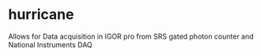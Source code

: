 # hurricane
Allows for Data acquisition in IGOR pro from SRS gated photon counter and National Instruments DAQ 
